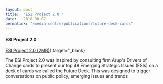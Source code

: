 ```yaml
---
layout: post
title:  "ESI Project 2.0 "
date:   2018-08-07
permalink: "/media-centre/publications/future-deck-cards"
---
```



#### **ESI Project 2.0**

[ESI Project 2.0 (2MB)](/files/media-centre/publications/future-deck-cards.pdf){:target="_blank}

The ESI Project 2.0 was inspired by consulting firm Arup's Drivers of Change cards to present our top 48 Emerging Strategic Issues (ESIs) on a deck of cards we called the Future Deck. This was designed to trigger conversations on public policy, emerging issues and trends
